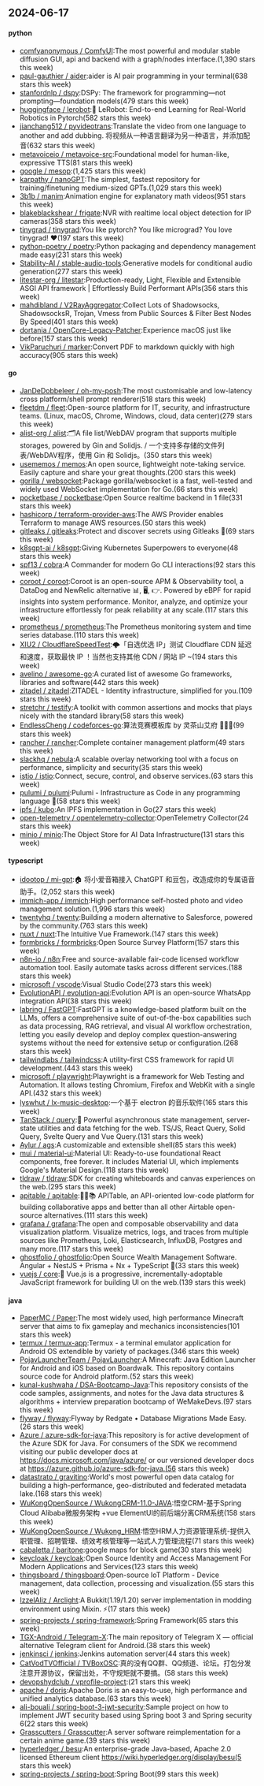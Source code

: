 ## 2024-06-17

#### python
* [comfyanonymous / ComfyUI](https://github.com/comfyanonymous/ComfyUI):The most powerful and modular stable diffusion GUI, api and backend with a graph/nodes interface.(1,390 stars this week)
* [paul-gauthier / aider](https://github.com/paul-gauthier/aider):aider is AI pair programming in your terminal(638 stars this week)
* [stanfordnlp / dspy](https://github.com/stanfordnlp/dspy):DSPy: The framework for programming—not prompting—foundation models(479 stars this week)
* [huggingface / lerobot](https://github.com/huggingface/lerobot):🤗 LeRobot: End-to-end Learning for Real-World Robotics in Pytorch(582 stars this week)
* [jianchang512 / pyvideotrans](https://github.com/jianchang512/pyvideotrans):Translate the video from one language to another and add dubbing. 将视频从一种语言翻译为另一种语言，并添加配音(632 stars this week)
* [metavoiceio / metavoice-src](https://github.com/metavoiceio/metavoice-src):Foundational model for human-like, expressive TTS(81 stars this week)
* [google / mesop](https://github.com/google/mesop):(1,425 stars this week)
* [karpathy / nanoGPT](https://github.com/karpathy/nanoGPT):The simplest, fastest repository for training/finetuning medium-sized GPTs.(1,029 stars this week)
* [3b1b / manim](https://github.com/3b1b/manim):Animation engine for explanatory math videos(951 stars this week)
* [blakeblackshear / frigate](https://github.com/blakeblackshear/frigate):NVR with realtime local object detection for IP cameras(358 stars this week)
* [tinygrad / tinygrad](https://github.com/tinygrad/tinygrad):You like pytorch? You like micrograd? You love tinygrad! ❤️(197 stars this week)
* [python-poetry / poetry](https://github.com/python-poetry/poetry):Python packaging and dependency management made easy(231 stars this week)
* [Stability-AI / stable-audio-tools](https://github.com/Stability-AI/stable-audio-tools):Generative models for conditional audio generation(277 stars this week)
* [litestar-org / litestar](https://github.com/litestar-org/litestar):Production-ready, Light, Flexible and Extensible ASGI API framework | Effortlessly Build Performant APIs(356 stars this week)
* [mahdibland / V2RayAggregator](https://github.com/mahdibland/V2RayAggregator):Collect Lots of Shadowsocks, ShadowsocksR, Trojan, Vmess from Public Sources & Filter Best Nodes By Speed(401 stars this week)
* [dortania / OpenCore-Legacy-Patcher](https://github.com/dortania/OpenCore-Legacy-Patcher):Experience macOS just like before(157 stars this week)
* [VikParuchuri / marker](https://github.com/VikParuchuri/marker):Convert PDF to markdown quickly with high accuracy(905 stars this week)

#### go
* [JanDeDobbeleer / oh-my-posh](https://github.com/JanDeDobbeleer/oh-my-posh):The most customisable and low-latency cross platform/shell prompt renderer(518 stars this week)
* [fleetdm / fleet](https://github.com/fleetdm/fleet):Open-source platform for IT, security, and infrastructure teams. (Linux, macOS, Chrome, Windows, cloud, data center)(279 stars this week)
* [alist-org / alist](https://github.com/alist-org/alist):🗂️A file list/WebDAV program that supports multiple storages, powered by Gin and Solidjs. / 一个支持多存储的文件列表/WebDAV程序，使用 Gin 和 Solidjs。(350 stars this week)
* [usememos / memos](https://github.com/usememos/memos):An open source, lightweight note-taking service. Easily capture and share your great thoughts.(200 stars this week)
* [gorilla / websocket](https://github.com/gorilla/websocket):Package gorilla/websocket is a fast, well-tested and widely used WebSocket implementation for Go.(66 stars this week)
* [pocketbase / pocketbase](https://github.com/pocketbase/pocketbase):Open Source realtime backend in 1 file(331 stars this week)
* [hashicorp / terraform-provider-aws](https://github.com/hashicorp/terraform-provider-aws):The AWS Provider enables Terraform to manage AWS resources.(50 stars this week)
* [gitleaks / gitleaks](https://github.com/gitleaks/gitleaks):Protect and discover secrets using Gitleaks 🔑(69 stars this week)
* [k8sgpt-ai / k8sgpt](https://github.com/k8sgpt-ai/k8sgpt):Giving Kubernetes Superpowers to everyone(48 stars this week)
* [spf13 / cobra](https://github.com/spf13/cobra):A Commander for modern Go CLI interactions(92 stars this week)
* [coroot / coroot](https://github.com/coroot/coroot):Coroot is an open-source APM & Observability tool, a DataDog and NewRelic alternative 📊, 🖥️, 👉. Powered by eBPF for rapid insights into system performance. Monitor, analyze, and optimize your infrastructure effortlessly for peak reliability at any scale.(117 stars this week)
* [prometheus / prometheus](https://github.com/prometheus/prometheus):The Prometheus monitoring system and time series database.(110 stars this week)
* [XIU2 / CloudflareSpeedTest](https://github.com/XIU2/CloudflareSpeedTest):🌩「自选优选 IP」测试 Cloudflare CDN 延迟和速度，获取最快 IP ！当然也支持其他 CDN / 网站 IP ~(194 stars this week)
* [avelino / awesome-go](https://github.com/avelino/awesome-go):A curated list of awesome Go frameworks, libraries and software(442 stars this week)
* [zitadel / zitadel](https://github.com/zitadel/zitadel):ZITADEL - Identity infrastructure, simplified for you.(109 stars this week)
* [stretchr / testify](https://github.com/stretchr/testify):A toolkit with common assertions and mocks that plays nicely with the standard library(58 stars this week)
* [EndlessCheng / codeforces-go](https://github.com/EndlessCheng/codeforces-go):算法竞赛模板库 by 灵茶山艾府 💭💡🎈(99 stars this week)
* [rancher / rancher](https://github.com/rancher/rancher):Complete container management platform(49 stars this week)
* [slackhq / nebula](https://github.com/slackhq/nebula):A scalable overlay networking tool with a focus on performance, simplicity and security(35 stars this week)
* [istio / istio](https://github.com/istio/istio):Connect, secure, control, and observe services.(63 stars this week)
* [pulumi / pulumi](https://github.com/pulumi/pulumi):Pulumi - Infrastructure as Code in any programming language 🚀(58 stars this week)
* [ipfs / kubo](https://github.com/ipfs/kubo):An IPFS implementation in Go(27 stars this week)
* [open-telemetry / opentelemetry-collector](https://github.com/open-telemetry/opentelemetry-collector):OpenTelemetry Collector(24 stars this week)
* [minio / minio](https://github.com/minio/minio):The Object Store for AI Data Infrastructure(131 stars this week)

#### typescript
* [idootop / mi-gpt](https://github.com/idootop/mi-gpt):🏠 将小爱音箱接入 ChatGPT 和豆包，改造成你的专属语音助手。(2,052 stars this week)
* [immich-app / immich](https://github.com/immich-app/immich):High performance self-hosted photo and video management solution.(1,996 stars this week)
* [twentyhq / twenty](https://github.com/twentyhq/twenty):Building a modern alternative to Salesforce, powered by the community.(763 stars this week)
* [nuxt / nuxt](https://github.com/nuxt/nuxt):The Intuitive Vue Framework.(147 stars this week)
* [formbricks / formbricks](https://github.com/formbricks/formbricks):Open Source Survey Platform(157 stars this week)
* [n8n-io / n8n](https://github.com/n8n-io/n8n):Free and source-available fair-code licensed workflow automation tool. Easily automate tasks across different services.(188 stars this week)
* [microsoft / vscode](https://github.com/microsoft/vscode):Visual Studio Code(273 stars this week)
* [EvolutionAPI / evolution-api](https://github.com/EvolutionAPI/evolution-api):Evolution API is an open-source WhatsApp integration API(38 stars this week)
* [labring / FastGPT](https://github.com/labring/FastGPT):FastGPT is a knowledge-based platform built on the LLMs, offers a comprehensive suite of out-of-the-box capabilities such as data processing, RAG retrieval, and visual AI workflow orchestration, letting you easily develop and deploy complex question-answering systems without the need for extensive setup or configuration.(268 stars this week)
* [tailwindlabs / tailwindcss](https://github.com/tailwindlabs/tailwindcss):A utility-first CSS framework for rapid UI development.(443 stars this week)
* [microsoft / playwright](https://github.com/microsoft/playwright):Playwright is a framework for Web Testing and Automation. It allows testing Chromium, Firefox and WebKit with a single API.(432 stars this week)
* [lyswhut / lx-music-desktop](https://github.com/lyswhut/lx-music-desktop):一个基于 electron 的音乐软件(165 stars this week)
* [TanStack / query](https://github.com/TanStack/query):🤖 Powerful asynchronous state management, server-state utilities and data fetching for the web. TS/JS, React Query, Solid Query, Svelte Query and Vue Query.(131 stars this week)
* [Aylur / ags](https://github.com/Aylur/ags):A customizable and extensible shell(85 stars this week)
* [mui / material-ui](https://github.com/mui/material-ui):Material UI: Ready-to-use foundational React components, free forever. It includes Material UI, which implements Google's Material Design.(118 stars this week)
* [tldraw / tldraw](https://github.com/tldraw/tldraw):SDK for creating whiteboards and canvas experiences on the web.(295 stars this week)
* [apitable / apitable](https://github.com/apitable/apitable):🚀🎉📚 APITable, an API-oriented low-code platform for building collaborative apps and better than all other Airtable open-source alternatives.(111 stars this week)
* [grafana / grafana](https://github.com/grafana/grafana):The open and composable observability and data visualization platform. Visualize metrics, logs, and traces from multiple sources like Prometheus, Loki, Elasticsearch, InfluxDB, Postgres and many more.(117 stars this week)
* [ghostfolio / ghostfolio](https://github.com/ghostfolio/ghostfolio):Open Source Wealth Management Software. Angular + NestJS + Prisma + Nx + TypeScript 🤍(33 stars this week)
* [vuejs / core](https://github.com/vuejs/core):🖖 Vue.js is a progressive, incrementally-adoptable JavaScript framework for building UI on the web.(139 stars this week)

#### java
* [PaperMC / Paper](https://github.com/PaperMC/Paper):The most widely used, high performance Minecraft server that aims to fix gameplay and mechanics inconsistencies(101 stars this week)
* [termux / termux-app](https://github.com/termux/termux-app):Termux - a terminal emulator application for Android OS extendible by variety of packages.(346 stars this week)
* [PojavLauncherTeam / PojavLauncher](https://github.com/PojavLauncherTeam/PojavLauncher):A Minecraft: Java Edition Launcher for Android and iOS based on Boardwalk. This repository contains source code for Android platform.(52 stars this week)
* [kunal-kushwaha / DSA-Bootcamp-Java](https://github.com/kunal-kushwaha/DSA-Bootcamp-Java):This repository consists of the code samples, assignments, and notes for the Java data structures & algorithms + interview preparation bootcamp of WeMakeDevs.(97 stars this week)
* [flyway / flyway](https://github.com/flyway/flyway):Flyway by Redgate • Database Migrations Made Easy.(26 stars this week)
* [Azure / azure-sdk-for-java](https://github.com/Azure/azure-sdk-for-java):This repository is for active development of the Azure SDK for Java. For consumers of the SDK we recommend visiting our public developer docs at https://docs.microsoft.com/java/azure/ or our versioned developer docs at https://azure.github.io/azure-sdk-for-java.(56 stars this week)
* [datastrato / gravitino](https://github.com/datastrato/gravitino):World's most powerful open data catalog for building a high-performance, geo-distributed and federated metadata lake.(168 stars this week)
* [WuKongOpenSource / WukongCRM-11.0-JAVA](https://github.com/WuKongOpenSource/WukongCRM-11.0-JAVA):悟空CRM-基于Spring Cloud Alibaba微服务架构 +vue ElementUI的前后端分离CRM系统(158 stars this week)
* [WuKongOpenSource / Wukong_HRM](https://github.com/WuKongOpenSource/Wukong_HRM):悟空HRM人力资源管理系统-提供入职管理、招聘管理、绩效考核管理等一站式人力管理流程(71 stars this week)
* [cabaletta / baritone](https://github.com/cabaletta/baritone):google maps for block game(30 stars this week)
* [keycloak / keycloak](https://github.com/keycloak/keycloak):Open Source Identity and Access Management For Modern Applications and Services(123 stars this week)
* [thingsboard / thingsboard](https://github.com/thingsboard/thingsboard):Open-source IoT Platform - Device management, data collection, processing and visualization.(55 stars this week)
* [IzzelAliz / Arclight](https://github.com/IzzelAliz/Arclight):A Bukkit(1.19/1.20) server implementation in modding environment using Mixin. ⚡(17 stars this week)
* [spring-projects / spring-framework](https://github.com/spring-projects/spring-framework):Spring Framework(65 stars this week)
* [TGX-Android / Telegram-X](https://github.com/TGX-Android/Telegram-X):The main repository of Telegram X — official alternative Telegram client for Android.(38 stars this week)
* [jenkinsci / jenkins](https://github.com/jenkinsci/jenkins):Jenkins automation server(44 stars this week)
* [CatVodTVOfficial / TVBoxOSC](https://github.com/CatVodTVOfficial/TVBoxOSC):真的没有QQ群、QQ频道、论坛。打包分发注意开源协议，保留出处，不守规矩就不要搞。(58 stars this week)
* [devopshydclub / vprofile-project](https://github.com/devopshydclub/vprofile-project):(21 stars this week)
* [apache / doris](https://github.com/apache/doris):Apache Doris is an easy-to-use, high performance and unified analytics database.(63 stars this week)
* [ali-bouali / spring-boot-3-jwt-security](https://github.com/ali-bouali/spring-boot-3-jwt-security):Sample project on how to implement JWT security based using Spring boot 3 and Spring security 6(22 stars this week)
* [Grasscutters / Grasscutter](https://github.com/Grasscutters/Grasscutter):A server software reimplementation for a certain anime game.(39 stars this week)
* [hyperledger / besu](https://github.com/hyperledger/besu):An enterprise-grade Java-based, Apache 2.0 licensed Ethereum client https://wiki.hyperledger.org/display/besu(5 stars this week)
* [spring-projects / spring-boot](https://github.com/spring-projects/spring-boot):Spring Boot(99 stars this week)
